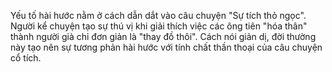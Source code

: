 Yếu tố hài hước nằm ở cách dẫn dắt vào câu chuyện "Sự tích thỏ ngọc". Người kể chuyện tạo sự thú vị khi giải thích việc các ông tiên "hóa thân" thành người già chỉ đơn giản là "thay đồ thôi". Cách nói giản dị, đời thường này tạo nên sự tương phản hài hước với tính chất thần thoại của câu chuyện cổ tích.